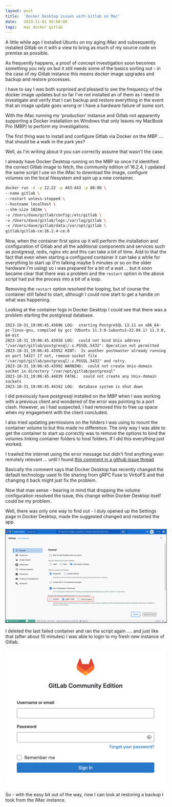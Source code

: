```yaml
---
layout: post
title:  'Docker Desktop issues with Gitlab on Mac'
date:   2023-11-01 00:00:00
tags:   mac docker gitlab
---
```

A little while ago I installed Ubuntu on my aging iMac and subsequently installed Gitlab on it with a view to bring as much of my source code on premise as possible.

As frequently happens, a proof of concept investigation soon becomes something you rely on but it still needs some of the basics sorting out - in the case of my Gitlab instance this means docker image upgrades and backup and restore processes.

I have to say I was both surprised and pleased to see the frequency of the docker image updates but so far I've not installed an of them as I need to investigate and verify that I can backup and restore everything in the event that an image update goes wrong or I have a hardware failure of some sort.

With the iMac running my 'production' instance and Gitlab not apparently supporting a Docker installation on Windows that only leaves my MacBook Pro (MBP) to perform my investigations.

The first thing was to install and configure Gitlab via Docker on the MBP .... that should be a walk in the park yes? 

Well, as I'm writing about it you can correctly assume that wasn't the case.
<!--more-->

I already have Docker Desktop running on the MBP so once I'd identified the correct Gitlab image to fetch, the community edition of 16.2.4, I updated the same script I use on the iMac to download the image, configure volumes on the local filesystem and spin up a new container.

```bash
docker run -d -p 22:22 -p 443:443 -p 80:80 \
--name gitlab \
--restart unless-stopped \
--hostname localhost \
--shm-size 1024m \
-v /Users/dave/gitlab/config:/etc/gitlab \
-v /Users/dave/gitlab/logs:/var/log/gitlab \
-v /Users/dave/gitlab/data:/var/opt/gitlab \
gitlab/gitlab-ce:16.2.4-ce.0
```

Now, when the container first spins up it will perform the installation and configuration of Gitlab and all the additional components and services such as postgresql, redis, nginx etc and this can take a bit of time. Add to that the fact that even when starting a configured container it can take a while for everything to start up (I'm talking maybe 5 minutes or so on the older hardware I'm using) so i was prepared for a bit of a wait ... but it soon became clear that there was a problem and the `restart` option in the above script had put the process into a bit of a loop.

Removing the `restart` option resolved the looping, but of course the container still failed to start, although I could now start to get a handle on what was happening.

Looking at the container logs in Docker Desktop I could see that there was a problem starting the postgresql database.

```
2023-10-31_19:06:45.43696 LOG:  starting PostgreSQL 13.11 on x86_64-pc-linux-gnu, compiled by gcc (Ubuntu 11.3.0-1ubuntu1~22.04.1) 11.3.0, 64-bit
2023-10-31_19:06:45.43918 LOG:  could not bind Unix address "/var/opt/gitlab/postgresql/.s.PGSQL.5432": Operation not permitted
2023-10-31_19:06:45.43952 HINT:  Is another postmaster already running on port 5432? If not, remove socket file "/var/opt/gitlab/postgresql/.s.PGSQL.5432" and retry.
2023-10-31_19:06:45.43992 WARNING:  could not create Unix-domain socket in directory "/var/opt/gitlab/postgresql"
2023-10-31_19:06:45.44039 FATAL:  could not create any Unix-domain sockets
2023-10-31_19:06:45.44342 LOG:  database system is shut down
```

I did previously have postgresql installed on the MBP when I was working with a previous client and wondered of the error was pointing to a port clash. However, as I had suspected, I had removed this to free up space when my engagement with the client concluded.

I also tried updating permissions on the folders I was using to mount the container volume to but this made no difference. The only way I was able to get the container to start up correctly was to remove the options to bind the volumes linking container folders to host folders. If I did this everything just worked.

I trawled the internet using the error message but didn't find anything even remotely relevant ... until I found <a href='https://github.com/sameersbn/docker-gitlab/issues/2818#issuecomment-1742232775' target='_blank'>this comment in a github issue thread</a>

Basically the comment says that Docker Desktop has recently changed the default technology used fo file sharing from gRPC Fuse to VirtioFS and that changing it back might just fix the problem. 

Now that mae sense - bearing in mind that dropping the volume configuration resolved the issue, this change within Docker Desktop itself could be my problem.

Well, there was only one way to find out - I duly opened up the Settings page in Docker Desktop, made the suggested changed and restarted the app.

![docker desktop settings page with file sharing implementation options highlighted](/assets/images/docker-settings.png)

I deleted the last failed container and ran the script again .... and just like that (after about 10 minutes) I was able to login to my fresh new instance of Gitlab.

![gitlab login page](/assets/images/gitlab-login.png)

So - with the easy bit out of the way, now I can look at restoring a backup I took from the iMac instance.
